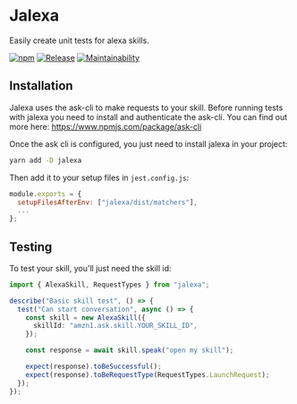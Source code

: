 # Jalexa

Easily create unit tests for alexa skills.

[![npm](https://img.shields.io/npm/v/jalexa)](https://www.npmjs.com/package/jalexa)
[![Release](https://github.com/theBenForce/jalexa/workflows/Release/badge.svg)](https://github.com/theBenForce/jalexa/actions?query=workflow%3ARelease)
[![Maintainability](https://api.codeclimate.com/v1/badges/0bf0df59c76b99a3918a/maintainability)](https://codeclimate.com/github/theBenForce/jalexa/maintainability)

## Installation

Jalexa uses the ask-cli to make requests to your skill. Before running tests with jalexa you need to install and authenticate the ask-cli. You can find out more here: https://www.npmjs.com/package/ask-cli

Once the ask cli is configured, you just need to install jalexa in your project:

```bash
yarn add -D jalexa
```

Then add it to your setup files in `jest.config.js`:

```js
module.exports = {
  setupFilesAfterEnv: ["jalexa/dist/matchers"],
  ...
};
```

## Testing

To test your skill, you'll just need the skill id:

```typescript
import { AlexaSkill, RequestTypes } from "jalexa";

describe("Basic skill test", () => {
  test("Can start conversation", async () => {
    const skill = new AlexaSkill({
      skillId: "amzn1.ask.skill.YOUR_SKILL_ID",
    });

    const response = await skill.speak("open my skill");

    expect(response).toBeSuccessful();
    expect(response).toBeRequestType(RequestTypes.LaunchRequest);
  });
});
```
